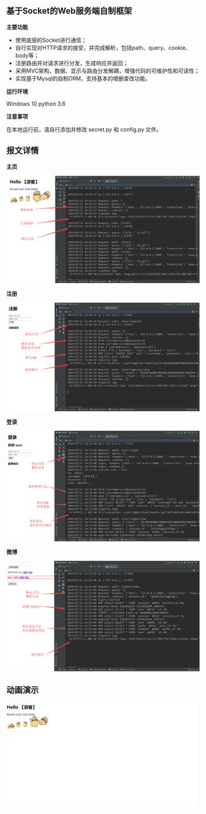 ## 基于Socket的Web服务端自制框架

**主要功能**

- 使用底层的Socket进行通信；
- 自行实现对HTTP请求的接受，并完成解析，包括path、query、cookie、body等；
- 注册路由并对请求进行分发，生成响应并返回；
- 采用MVC架构，数据、显示与路由分发解耦，增强代码的可维护性和可读性；
- 实现基于Mysql的自制ORM，支持基本的增删查改功能。

**运行环境**

Windows 10
python 3.6


**注意事项**

在本地运行前，请自行添加并修改 secret.py 和 config.py 文件。

## 报文详情
**主页**

![](https://github.com/TeamoSCSC/web_framework/blob/master/images/homepage.png)

**注册**

![](https://github.com/TeamoSCSC/web_framework/blob/master/images/register.png)

**登录**

![](https://github.com/TeamoSCSC/web_framework/blob/master/images/login.png)

**微博**

![](https://github.com/TeamoSCSC/web_framework/blob/master/images/weibo.png)

## 动画演示

![](https://github.com/TeamoSCSC/web_framework/blob/master/images/weibo.gif)